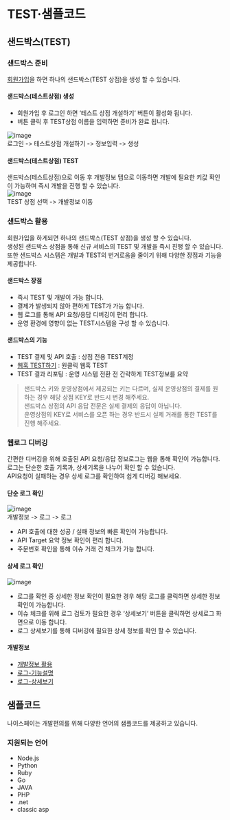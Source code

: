 # TEST·샘플코드

## 샌드박스(TEST)
### 샌드박스 준비  
[회원가입](/common/preparations.md#회원가입)을 하면 하나의 샌드박스(TEST 상점)을 생성 할 수 있습니다.  

#### 샌드박스(테스트상점) 생성
- 회원가입 후 로그인 하면 ‘테스트 상점 개설하기‘ 버튼이 활성화 됩니다.
- 버튼 클릭 후 TEST상점 이름을 입력하면 준비가 완료 됩니다.

![image](https://user-images.githubusercontent.com/86043374/128303655-26060514-b86c-4b15-a58d-f6eded03fa08.png)  
로그인 -> 테스트상점 개설하기 -> 정보입력 -> 생성  

#### 샌드박스(테스트상점) TEST
샌드박스(테스트상점)으로 이동 후 개발정보 탭으로 이동하면 개발에 필요한 키값 확인이 가능하며 즉시 개발을 진행 할 수 있습니다.  
![image](https://user-images.githubusercontent.com/86043374/128303979-6244f466-43f9-4473-a93e-c7cd97748564.png)  
 TEST 상점 선택 -> 개발정보 이동  

### 샌드박스 활용
회원가입을 하게되면 하나의 샌드박스(TEST 상점)을 생성 할 수 있습니다.  
생성된 샌드박스 상점을 통해 신규 서비스의 TEST 및 개발을 즉시 진행 할 수 있습니다.  
또한 샌드박스 시스템은 개발과 TEST의 번거로움을 줄이기 위해 다양한 장점과 기능을 제공합니다.  

#### 샌드박스 장점
- 즉시 TEST 및 개발이 가능 합니다.
- 결제가 발생되지 않아 편하게 TEST가 가능 합니다.
- 웹 로그를 통해 API 요청/응답 디버깅이 편리 합니다.
- 운영 환경에 영향이 없는 TEST시스템을 구성 할 수 있습니다.
 
#### 샌드박스의 기능
- TEST 결제 및 API 호출 : 상점 전용 TEST계정
- [웹훅 TEST하기](/management/admin.md#test호출) : 원클릭 웹훅 TEST
- TEST 결과 리포팅 : 운영 시스템 전환 전 간략하게 TEST정보를 요약

   
> 샌드박스 키와 운영상점에서 제공되는 키는 다르며, 실제 운영상점의 결제를 원하는 경우 해당 상점 KEY로 반드시 변경 해주세요.  
> 샌드박스 상점의 API 응답 전문은 실제 결제의 응답이 아닙니다.   
> 운영상점의 KEY로 서비스를 오픈 하는 경우 반드시 실제 거래를 통한 TEST를 진행 해주세요.

### 웹로그 디버깅
간편한 디버깅을 위해 호출된 API 요청/응답 정보로그는 웹을 통해 확인이 가능합니다.  
로그는 단순한 호출 기록과, 상세기록을 나누어 확인 할 수 있습니다.  
API요청이 실패하는 경우 상세 로그를 확인하여 쉽게 디버깅 해보세요.  

#### 단순 로그 확인
![image](https://user-images.githubusercontent.com/86043374/128304508-9be97076-2fec-474b-85d9-bcfc30b8045d.png)  
개발정보 -> 로그 -> 로그  

- API 호출에 대한 성공 / 실패 정보의 빠른 확인이 가능합니다.
- API Target 요약 정보 확인이 편리 합니다.
- 주문번호 확인을 통해 이슈 거래 건 체크가 가능 합니다.

  
#### 상세 로그 확인
![image](https://user-images.githubusercontent.com/86043374/128304865-b0ba8f4a-adf7-45e7-b78a-53b0e01106fc.png)  

- 로그를 확인 중 상세한 정보 확인이 필요한 경우 해당 로그를 클릭하면 상세한 정보 확인이 가능합니다.
- 이슈 체크를 위해 로그 검토가 필요한 경우 ‘상세보기’ 버튼을 클릭하면 상세로그 화면으로 이동 합니다.
- 로그 상세보기를 통해 디버깅에 필요한 상세 정보를 확인 할 수 있습니다.
  
#### 개발정보
- [개발정보 활용](/management/admin.md#활용)
- [로그-기능설명](/management/admin.md#기능설명-3)
- [로그-상세보기](/management/admin.md#상세보기)


## 샘플코드	
나이스페이는 개발편의를 위해 다양한 언어의 샘플코드를 제공하고 있습니다.  

### 지원되는 언어
- Node.js
- Python
- Ruby
- Go
- JAVA
- PHP
- .net
- classic asp
